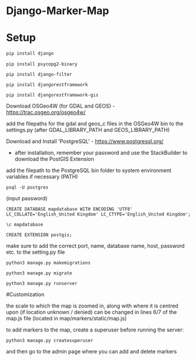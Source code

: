 # Django-Marker-Map
# Setup

```bash
pip install django
```

```
pip install psycopg2-binary
```

```
pip install django-filter
```

```
pip install djangorestframework
```

```
pip install djangorestframework-gis
```

Download OSGeo4W (for GDAL and GEOS) - https://trac.osgeo.org/osgeo4w/

add the filepaths for the gdal and geos_c files in the OSGeo4W bin to the settings.py (after GDAL_LIBRARY_PATH and GEOS_LIBRARY_PATH)

Download and Install 'PostgreSQL' - https://www.postgresql.org/
 - after installation, remember your password and use the StackBuilder to download the PostGIS Extension

add the filepath to the PostgreSQL bin folder to system environment variables if necessary (PATH)

```
psql -U postgres
```

(input password)

```
CREATE DATABASE mapdatabase WITH ENCODING 'UTF8' LC_COLLATE='English_United Kingdom' LC_CTYPE='English_United Kingdom';
```

```
\c mapdatabase
```

```
CREATE EXTENSION postgis;
```


make sure to add the correct port, name, database name, host, password etc. to the setting.py file

```
python3 manage.py makemigrations
```

```
python3 manage.py migrate
```

```
python3 manage.py runserver
```

#Customization

the scale to which the map is zoomed in, along with where it is centred upon (if location unknown / denied) can be changed in lines 6/7 of the map.js file (located in map/markers/static/map.js)

to add markers to the map, create a superuser before running the server:

```
python3 manage.py createsuperuser
```

and then go to the admin page where you can add and delete markers
